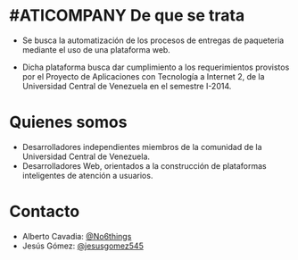 #ATICOMPANY
De que se trata
==================
* Se busca la automatización de los procesos de entregas de paqueteria mediante el uso de una plataforma web.

* Dicha plataforma busca dar cumplimiento a los requerimientos provistos por el Proyecto de Aplicaciones con Tecnología a Internet 2, de la Universidad Central de Venezuela en el semestre I-2014.

Quienes somos
================
* Desarrolladores independientes miembros de la comunidad de la Universidad Central de Venezuela.
* Desarrolladores Web, orientados a la construcción de plataformas inteligentes de atención a usuarios.

Contacto
===========
* Alberto Cavadia:	[@No6things](https://github.com/No6things)
* Jesús Gómez:		[@jesusgomez545](https://github.com/jesusgomez545)
